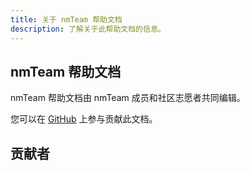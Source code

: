 ```yaml
---
title: 关于 nmTeam 帮助文档
description: 了解关于此帮助文档的信息。
---
```


## nmTeam 帮助文档
nmTeam 帮助文档由 nmTeam 成员和社区志愿者共同编辑。

您可以在 [GitHub](https://github.com/nm-Team/nmBot-Telegram-doc) 上参与贡献此文档。

## 贡献者
<style>
    #contributors {
        display: flex;
        flex-wrap: wrap;
    }
    .contributor {
        display: flex;
        flex-direction: row;
        align-items: center;
        margin: 1rem 1rem 1rem 0;
    }
    .contributor img {
        width: 2rem;
        height: 2rem;
        border-radius: 50%;
        margin-right: 0.5rem;
    }
    .contributor span {
        font-size: 1.2em;
        color: #000;
    }
</style>
<div id="contributors"></div>
<script>
    var xmlhttp = new XMLHttpRequest();
    xmlhttp.open("GET","https://api.github.com/repos/nm-Team/nmBot-Telegram-Doc/contributors",true);
    xmlhttp.onreadystatechange = function() {
        if (xmlhttp.readyState == 4 && xmlhttp.status == 200) {
            var contributors = JSON.parse(xmlhttp.responseText);
            var contributorsDiv = document.getElementById("contributors");
            for (var i = 0; i < contributors.length; i++) {
                var contributor = contributors[i];
                var contributorDiv = document.createElement("div");
                contributorDiv.innerHTML = '<a class="contributor" href="' + contributor.html_url + '" target="_blank"><img src="' + contributor.avatar_url + '" alt="' + contributor.login + '" /><span>'+contributor.login+'</span></a>';
                contributorsDiv.appendChild(contributorDiv);
            }
        }
    }
    xmlhttp.send();
</script>